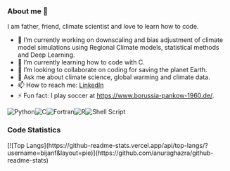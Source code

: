 ### About me 👋
I am father, friend, climate scientist and love to learn how to code.

- 🔭 I’m currently working on downscaling and bias adjustment of climate model simulations using Regional Climate models, statistical methods and Deep Learning. 
- 🌱 I’m currently learning how to code with C.
- 👯 I’m looking to collaborate on coding for saving the planet Earth.
- 💬 Ask me about climate science, global warming and climate data.
- 📫 How to reach me: [LinkedIn](https://www.linkedin.com/in/bijanfallah/)
- ⚡ Fun fact: I play soccer at https://www.borussia-pankow-1960.de/.
  
![Python](https://img.shields.io/badge/python-3670A0?style=for-the-badge&logo=python&logoColor=ffdd54)![C](https://img.shields.io/badge/c-%2300599C.svg?style=for-the-badge&logo=c&logoColor=white)![Fortran](https://img.shields.io/badge/Fortran-%23734F96.svg?style=for-the-badge&logo=fortran&logoColor=white)![R](https://img.shields.io/badge/r-%23276DC3.svg?style=for-the-badge&logo=r&logoColor=white)![Shell Script](https://img.shields.io/badge/shell_script-%23121011.svg?style=for-the-badge&logo=gnu-bash&logoColor=white)

<h3> Code Statistics </h3>
[![Top Langs](https://github-readme-stats.vercel.app/api/top-langs/?username=bijanf&layout=pie)](https://github.com/anuraghazra/github-readme-stats)
<br>
